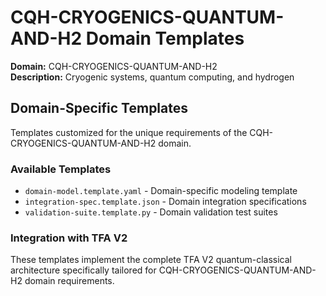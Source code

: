 # CQH-CRYOGENICS-QUANTUM-AND-H2 Domain Templates

**Domain:** CQH-CRYOGENICS-QUANTUM-AND-H2  
**Description:** Cryogenic systems, quantum computing, and hydrogen

## Domain-Specific Templates

Templates customized for the unique requirements of the CQH-CRYOGENICS-QUANTUM-AND-H2 domain.

### Available Templates

- `domain-model.template.yaml` - Domain-specific modeling template
- `integration-spec.template.json` - Domain integration specifications  
- `validation-suite.template.py` - Domain validation test suites

### Integration with TFA V2

These templates implement the complete TFA V2 quantum-classical architecture
specifically tailored for CQH-CRYOGENICS-QUANTUM-AND-H2 domain requirements.
